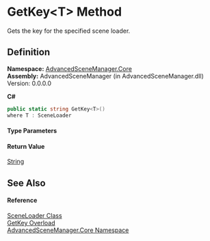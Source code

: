 # GetKey&lt;T&gt; Method


Gets the key for the specified scene loader.



## Definition
**Namespace:** <a href="N_AdvancedSceneManager_Core.md">AdvancedSceneManager.Core</a>  
**Assembly:** AdvancedSceneManager (in AdvancedSceneManager.dll) Version: 0.0.0.0

**C#**
``` C#
public static string GetKey<T>()
where T : SceneLoader

```



#### Type Parameters
<dl><dt /><dd /></dl>

#### Return Value
<a href="https://learn.microsoft.com/dotnet/api/system.string" target="_blank" rel="noopener noreferrer">String</a>

## See Also


#### Reference
<a href="T_AdvancedSceneManager_Core_SceneLoader.md">SceneLoader Class</a>  
<a href="Overload_AdvancedSceneManager_Core_SceneLoader_GetKey.md">GetKey Overload</a>  
<a href="N_AdvancedSceneManager_Core.md">AdvancedSceneManager.Core Namespace</a>  
